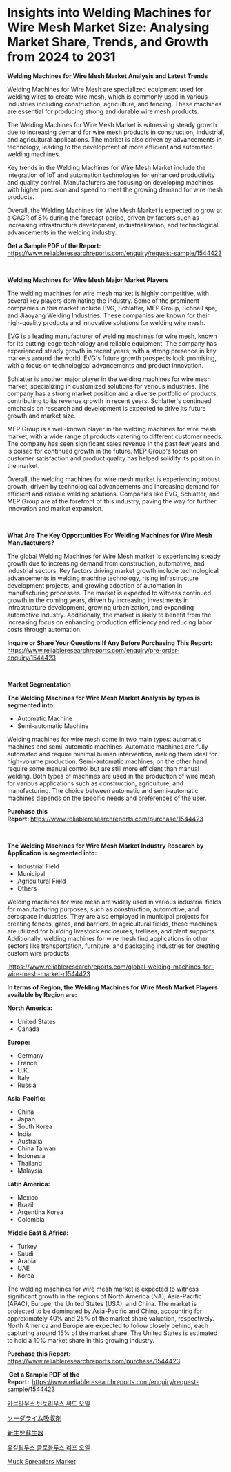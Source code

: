 <p><h1>Insights into Welding Machines for Wire Mesh Market Size: Analysing Market Share, Trends, and Growth from 2024 to 2031</h1></p><p><strong>Welding Machines for Wire Mesh Market Analysis and Latest Trends</strong></p>
<p><p>Welding Machines for Wire Mesh are specialized equipment used for welding wires to create wire mesh, which is commonly used in various industries including construction, agriculture, and fencing. These machines are essential for producing strong and durable wire mesh products.</p><p>The Welding Machines for Wire Mesh Market is witnessing steady growth due to increasing demand for wire mesh products in construction, industrial, and agricultural applications. The market is also driven by advancements in technology, leading to the development of more efficient and automated welding machines.</p><p>Key trends in the Welding Machines for Wire Mesh Market include the integration of IoT and automation technologies for enhanced productivity and quality control. Manufacturers are focusing on developing machines with higher precision and speed to meet the growing demand for wire mesh products.</p><p>Overall, the Welding Machines for Wire Mesh Market is expected to grow at a CAGR of 8% during the forecast period, driven by factors such as increasing infrastructure development, industrialization, and technological advancements in the welding industry.</p></p>
<p><strong>Get a Sample PDF of the Report:&nbsp;</strong> <a href="https://www.reliableresearchreports.com/enquiry/request-sample/1544423">https://www.reliableresearchreports.com/enquiry/request-sample/1544423</a></p>
<p>&nbsp;</p>
<p><strong>Welding Machines for Wire Mesh Major Market Players</strong></p>
<p><p>The welding machines for wire mesh market is highly competitive, with several key players dominating the industry. Some of the prominent companies in this market include EVG, Schlatter, MEP Group, Schnell spa, and Jiaoyang Welding Industries. These companies are known for their high-quality products and innovative solutions for welding wire mesh.</p><p>EVG is a leading manufacturer of welding machines for wire mesh, known for its cutting-edge technology and reliable equipment. The company has experienced steady growth in recent years, with a strong presence in key markets around the world. EVG's future growth prospects look promising, with a focus on technological advancements and product innovation.</p><p>Schlatter is another major player in the welding machines for wire mesh market, specializing in customized solutions for various industries. The company has a strong market position and a diverse portfolio of products, contributing to its revenue growth in recent years. Schlatter's continued emphasis on research and development is expected to drive its future growth and market size.</p><p>MEP Group is a well-known player in the welding machines for wire mesh market, with a wide range of products catering to different customer needs. The company has seen significant sales revenue in the past few years and is poised for continued growth in the future. MEP Group's focus on customer satisfaction and product quality has helped solidify its position in the market.</p><p>Overall, the welding machines for wire mesh market is experiencing robust growth, driven by technological advancements and increasing demand for efficient and reliable welding solutions. Companies like EVG, Schlatter, and MEP Group are at the forefront of this industry, paving the way for further innovation and market expansion.</p></p>
<p>&nbsp;</p>
<p><strong>What Are The Key Opportunities For Welding Machines for Wire Mesh Manufacturers?</strong></p>
<p><p>The global Welding Machines for Wire Mesh market is experiencing steady growth due to increasing demand from construction, automotive, and industrial sectors. Key factors driving market growth include technological advancements in welding machine technology, rising infrastructure development projects, and growing adoption of automation in manufacturing processes. The market is expected to witness continued growth in the coming years, driven by increasing investments in infrastructure development, growing urbanization, and expanding automotive industry. Additionally, the market is likely to benefit from the increasing focus on enhancing production efficiency and reducing labor costs through automation.</p></p>
<p><strong>Inquire or Share Your Questions If Any Before Purchasing This Report:</strong> <a href="https://www.reliableresearchreports.com/enquiry/pre-order-enquiry/1544423">https://www.reliableresearchreports.com/enquiry/pre-order-enquiry/1544423</a></p>
<p>&nbsp;</p>
<p><strong>Market Segmentation</strong></p>
<p><strong>The Welding Machines for Wire Mesh Market Analysis by types is segmented into:</strong></p>
<p><ul><li>Automatic Machine</li><li>Semi-automatic Machine</li></ul></p>
<p><p>Welding machines for wire mesh come in two main types: automatic machines and semi-automatic machines. Automatic machines are fully automated and require minimal human intervention, making them ideal for high-volume production. Semi-automatic machines, on the other hand, require some manual control but are still more efficient than manual welding. Both types of machines are used in the production of wire mesh for various applications such as construction, agriculture, and manufacturing. The choice between automatic and semi-automatic machines depends on the specific needs and preferences of the user.</p></p>
<p><strong>Purchase this Report:&nbsp;</strong><a href="https://www.reliableresearchreports.com/purchase/1544423">https://www.reliableresearchreports.com/purchase/1544423</a></p>
<p>&nbsp;</p>
<p><strong>The Welding Machines for Wire Mesh Market Industry Research by Application is segmented into:</strong></p>
<p><ul><li>Industrial Field</li><li>Municipal</li><li>Agricultural Field</li><li>Others</li></ul></p>
<p><p>Welding machines for wire mesh are widely used in various industrial fields for manufacturing purposes, such as construction, automotive, and aerospace industries. They are also employed in municipal projects for creating fences, gates, and barriers. In agricultural fields, these machines are utilized for building livestock enclosures, trellises, and plant supports. Additionally, welding machines for wire mesh find applications in other sectors like transportation, furniture, and packaging industries for creating custom wire products.</p></p>
<p><a href="https://www.reliableresearchreports.com/global-welding-machines-for-wire-mesh-market-r1544423">&nbsp;https://www.reliableresearchreports.com/global-welding-machines-for-wire-mesh-market-r1544423</a></p>
<p><strong>In terms of Region, the Welding Machines for Wire Mesh Market Players available by Region are:</strong></p>
<p>
    <p> <strong> North America: </strong>
        <ul>
            <li>United States</li>
            <li>Canada</li>
        </ul>
        </p> 
    <p> <strong> Europe: </strong>
        <ul>
            <li>Germany</li>
            <li>France</li>
            <li>U.K.</li>
            <li>Italy</li>
            <li>Russia</li>
        </ul>
        </p> 
    <p> <strong> Asia-Pacific: </strong>
        <ul>
            <li>China</li>
            <li>Japan</li>
            <li>South Korea</li>
            <li>India</li>
            <li>Australia</li>
            <li>China Taiwan</li>
            <li>Indonesia</li>
            <li>Thailand</li>
            <li>Malaysia</li>
        </ul>
        </p> 
    <p> <strong> Latin America: </strong>
        <ul>
            <li>Mexico</li>
            <li>Brazil</li>
            <li>Argentina Korea</li>
            <li>Colombia</li>
        </ul>
        </p> 
    <p> <strong> Middle East & Africa: </strong>
        <ul>
            <li>Turkey</li>
            <li>Saudi</li>
            <li>Arabia</li>
            <li>UAE</li>
            <li>Korea</li>
        </ul>
    </p>
    </p>
<p><p>The welding machines for wire mesh market is expected to witness significant growth in the regions of North America (NA), Asia-Pacific (APAC), Europe, the United States (USA), and China. The market is projected to be dominated by Asia-Pacific and China, accounting for approximately 40% and 25% of the market share valuation, respectively. North America and Europe are expected to follow closely behind, each capturing around 15% of the market share. The United States is estimated to hold a 10% market share in this growing industry.</p></p>
<p><strong>Purchase this Report: </strong><a href="https://www.reliableresearchreports.com/purchase/1544423">https://www.reliableresearchreports.com/purchase/1544423</a></p>
<p>&nbsp;<strong>Get a Sample PDF of the Report:&nbsp;&nbsp;</strong><a href="https://www.reliableresearchreports.com/enquiry/request-sample/1544423">https://www.reliableresearchreports.com/enquiry/request-sample/1544423</a></p>
<p><strong></strong></p>
<p><p><a href="https://github.com/puputanisa684/Market-Research-Report-List-1/blob/main/7751504174638.md">카르타무스 틴토리우스 씨드 오일</a></p><p><a href="https://github.com/dathomson6534/Market-Research-Report-List-2/blob/main/3059623162201.md">ソーダライム吸収剤</a></p><p><a href="https://github.com/AriMuller2009/Market-Research-Report-List-2/blob/main/4139634162200.md">新生児蘇生器</a></p><p><a href="https://github.com/naiemislamrayan2/Market-Research-Report-List-1/blob/main/9056755174637.md">유칼립투스 글로불루스 리프 오일</a></p><p><a href="https://github.com/shotows/Market-Research-Report-List-3/blob/main/muck-spreaders-market.md">Muck Spreaders Market</a></p></p>